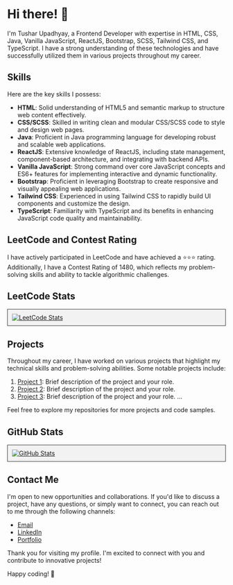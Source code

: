 # Hi there! 👋

I'm Tushar Upadhyay, a Frontend Developer with expertise in HTML, CSS, Java, Vanilla JavaScript, ReactJS, Bootstrap, SCSS, Tailwind CSS, and TypeScript. I have a strong understanding of these technologies and have successfully utilized them in various projects throughout my career.

## Skills

Here are the key skills I possess:

- **HTML**: Solid understanding of HTML5 and semantic markup to structure web content effectively.
- **CSS/SCSS**: Skilled in writing clean and modular CSS/SCSS code to style and design web pages.
- **Java**: Proficient in Java programming language for developing robust and scalable web applications.
- **ReactJS**: Extensive knowledge of ReactJS, including state management, component-based architecture, and integrating with backend APIs.
- **Vanilla JavaScript**: Strong command over core JavaScript concepts and ES6+ features for implementing interactive and dynamic functionality.
- **Bootstrap**: Proficient in leveraging Bootstrap to create responsive and visually appealing web applications.
- **Tailwind CSS**: Experienced in using Tailwind CSS to rapidly build UI components and customize the design.
- **TypeScript**: Familiarity with TypeScript and its benefits in enhancing JavaScript code quality and maintainability.

## LeetCode and Contest Rating

I have actively participated in LeetCode and have achieved a :star::star::star: rating. Additionally, I have a Contest Rating of 1480, which reflects my problem-solving skills and ability to tackle algorithmic challenges.

## LeetCode Stats

<div style="border: 1px solid #333; background-color: #f2f2f2; padding: 10px;">
    <a href="https://leetcode.com/_tusharupadhyay" target="_blank" rel="noopener noreferrer">
        <img src="https://leetcode-stats-six.vercel.app/api?username=_tusharupadhyay&theme=dark&hide=contributions" alt="LeetCode Stats" />
    </a>
</div>

## Projects

Throughout my career, I have worked on various projects that highlight my technical skills and problem-solving abilities. Some notable projects include:

1. [Project 1](link): Brief description of the project and your role.
2. [Project 2](link): Brief description of the project and your role.
3. [Project 3](link): Brief description of the project and your role.
   ...

Feel free to explore my repositories for more projects and code samples.

## GitHub Stats

<div style="border: 1px solid #333; background-color: #f2f2f2; padding: 10px;">
    <a href="https://github.com/tushar-upadhya" target="_blank" rel="noopener noreferrer">
        <img src="https://github-readme-stats.vercel.app/api?username=tushar-upadhya&show_icons=true&theme=dark" alt="GitHub Stats" />
    </a>
</div>

## Contact Me

I'm open to new opportunities and collaborations. If you'd like to discuss a project, have any questions, or simply want to connect, you can reach out to me through the following channels:

- [Email](mailto:tusharupadhyay691@gmail.com)
- [LinkedIn](https://www.linkedin.com/in/tusharupadhya/)
- [Portfolio](https://tusharupadhyay.vercel.app)

Thank you for visiting my profile. I'm excited to connect with you and contribute to innovative projects!

Happy coding! 🚀
